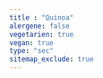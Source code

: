 ```yaml
---
title : "Quinoa"
alergene: false
vegetarien: true
vegan: true
type: "sec"
sitemap_exclude: true
--- 
```


